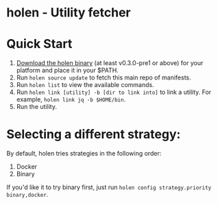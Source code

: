 # holen - Utility fetcher

# Quick Start

1. [Download the holen binary](https://github.com/justone/holen/releases) (at least v0.3.0-pre1 or above) for your platform and place it in your \$PATH.
2. Run `holen source update` to fetch this main repo of manifests.
3. Run `holen list` to view the available commands.
4. Run `holen link [utility] -b [dir to link into]` to link a utility.  For example, `holen link jq -b $HOME/bin`.
5. Run the utility.

# Selecting a different strategy:

By default, holen tries strategies in the following order:

1. Docker
2. Binary

If you'd like it to try binary first, just run `holen config strategy.priority binary,docker`.

